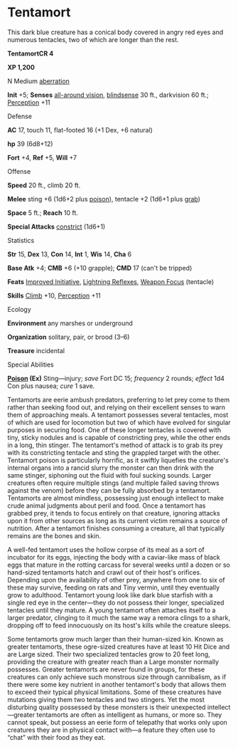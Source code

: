 # Tentamort

This dark blue creature has a conical body covered in angry red eyes and numerous tentacles, two of which are longer than the rest.

**TentamortCR 4**

**XP 1,200**

N Medium [aberration](monsters/creatureTypes.md#_aberration)

**Init** +5; **Senses** [all-around vision](monsters/universalMonsterRules.md#_all-around-vision), [blindsense](monsters/universalMonsterRules.md#_blindsense) 30 ft., darkvision 60 ft.; [Perception](additionalMonsters/../skills/perception.md#_perception) +11

Defense

**AC** 17, touch 11, flat-footed 16 (+1 Dex, +6 natural)

**hp** 39 (6d8+12)

**Fort** +4, **Ref** +5, **Will** +7

Offense

**Speed** 20 ft., climb 20 ft.

**Melee** sting +6 (1d6+2 plus [poison](monsters/universalMonsterRules.md#_poison-(ex-or-su))), tentacle +2 (1d6+1 plus [grab](monsters/universalMonsterRules.md#_grab))

**Space** 5 ft.; **Reach** 10 ft.

**Special Attacks** [constrict](monsters/universalMonsterRules.md#_constrict) (1d6+1)

Statistics

**Str** 15, **Dex** 13, **Con** 14, **Int** 1, **Wis** 14, **Cha** 6

**Base Atk** +4; **CMB** +6 (+10 grapple); **CMD** 17 (can't be tripped)

**Feats** [Improved Initiative](additionalMonsters/../feats.md#_improved-initiative), [Lightning Reflexes](additionalMonsters/../feats.md#_lightning-reflexes), [Weapon Focus](additionalMonsters/../feats.md#_weapon-focus) (tentacle)

**Skills** [Climb](additionalMonsters/../skills/climb.md#_climb) +10, [Perception](additionalMonsters/../skills/perception.md#_perception) +11

Ecology

**Environment** any marshes or underground

**Organization** solitary, pair, or brood (3–6)

**Treasure** incidental

Special Abilities

**[Poison](monsters/universalMonsterRules.md#_poison-(ex-or-su)) (Ex)** Sting—injury; _save_ Fort DC 15; _frequency_ 2 rounds; _effect_ 1d4 Con plus nausea; _cure_ 1 save.

Tentamorts are eerie ambush predators, preferring to let prey come to them rather than seeking food out, and relying on their excellent senses to warn them of approaching meals. A tentamort possesses several tentacles, most of which are used for locomotion but two of which have evolved for singular purposes in securing food. One of these longer tentacles is covered with tiny, sticky nodules and is capable of constricting prey, while the other ends in a long, thin stinger. The tentamort's method of attack is to grab its prey with its constricting tentacle and sting the grappled target with the other. Tentamort poison is particularly horrific, as it swiftly liquefies the creature's internal organs into a rancid slurry the monster can then drink with the same stinger, siphoning out the fluid with foul sucking sounds. Larger creatures often require multiple stings (and multiple failed saving throws against the venom) before they can be fully absorbed by a tentamort. Tentamorts are almost mindless, possessing just enough intellect to make crude animal judgments about peril and food. Once a tentamort has grabbed prey, it tends to focus entirely on that creature, ignoring attacks upon it from other sources as long as its current victim remains a source of nutrition. After a tentamort finishes consuming a creature, all that typically remains are the bones and skin.

A well-fed tentamort uses the hollow corpse of its meal as a sort of incubator for its eggs, injecting the body with a caviar-like mass of black eggs that mature in the rotting carcass for several weeks until a dozen or so hand-sized tentamorts hatch and crawl out of their host's orifices. Depending upon the availability of other prey, anywhere from one to six of these may survive, feeding on rats and Tiny vermin, until they eventually grow to adulthood. Tentamort young look like dark blue starfish with a single red eye in the center—they do not possess their longer, specialized tentacles until they mature. A young tentamort often attaches itself to a larger predator, clinging to it much the same way a remora clings to a shark, dropping off to feed innocuously on its host's kills while the creature sleeps.

Some tentamorts grow much larger than their human-sized kin. Known as greater tentamorts, these ogre-sized creatures have at least 10 Hit Dice and are Large sized. Their two specialized tentacles grow to 20 feet long, providing the creature with greater reach than a Large monster normally possesses. Greater tentamorts are never found in groups, for these creatures can only achieve such monstrous size through cannibalism, as if there were some key nutrient in another tentamort's body that allows them to exceed their typical physical limitations. Some of these creatures have mutations giving them two tentacles and two stingers. Yet the most disturbing quality possessed by these monsters is their unexpected intellect—greater tentamorts are often as intelligent as humans, or more so. They cannot speak, but possess an eerie form of telepathy that works only upon creatures they are in physical contact with—a feature they often use to “chat” with their food as they eat.

